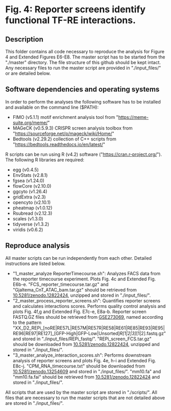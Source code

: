 # Fig. 4: Reporter screens identify functional TF-RE interactions.

## Description
This folder contains all code necessary to reproduce the analysis for Figure 4 and Extended Figures E6-E8. The master script has to be started from the "./master" directory. The file structure of this github should be kept intact. Any necessary files to run the master script are provided in "./input_files/" or are detailed below.


## Software dependencies and operating systems
In order to perform the analyses the following software has to be installed and available on the command line ($PATH):
- FIMO (v5.1.1) motif enrichment analysis tool from "https://meme-suite.org/meme/"
- MAGeCK (v0.5.9.3) CRISPR screen analysis toolbox from "https://sourceforge.net/p/mageck/wiki/Home/"
- Bedtools (v2.29.2) collection of C++ scripts from "https://bedtools.readthedocs.io/en/latest/"

R scripts can be run using R (v4.2) software ("https://cran.r-project.org/"). The following R libraries are required:
- egg (v0.4.5)
- EnvStats (v2.8.1)
- fgsea (v1.24.0)
- flowCore (v2.10.0)
- ggcyto (v1.26.4)
- gridExtra (v2.3)
- opencyto (v2.10.1)
- pheatmap (v1.0.12)
- Rsubread (v2.12.3)
- scales (v1.3.0)
- tidyverse (v1.3.2)
- viridis (v0.6.2)


## Reproduce analysis
All master scripts can be run independently from each other. Detailed instructions are listed below.

- "1_master_analyze ReporterTimecourse.sh": Analyzes FACS data from the reporter timecourse experiment. Plots Fig. 4c and Extended Fig. E6b-e. "FCS_reporter_timecourse.tar.gz" and "Gjaltema_CnT_ATAC_bam.tar.gz" should be retrieved from [10.5281/zenodo.12822424](https://zenodo.org/records/12822424), unzipped and stored in "./input_files/".
- "2_master_process_reporter_screens.sh": Quantifies reporter screens and calculates interactions scores. Performs quality control analysis and plots Fig. 4f,g and Extended Fig. E7c-e, E8a-b. Reporter screen FASTQ.GZ files should be retrieved from [GSE273069](https://www.ncbi.nlm.nih.gov/geo/query/acc.cgi?acc=GSE273069), named according to the pattern "XX_D2_REPi_[noRE|RE57L|RE57M|RE57R|RE58|RE61|RE85|RE93|RE95|RE96|RE97|RE127]_[GFP-High|GFP-Low|Unsorted]_R[1|2|3]_[1|2].fastq.gz" and stored in "./input_files/REPi_fastq/". "REPi_screen_FCS.tar.gz" should be downloaded from [10.5281/zenodo.12822424](https://zenodo.org/records/12822424), unzipped and stored in "./input_files/".
- "3_master_analyze_interaction_scores.sh": Performs downstream analysis of reporter screens and plots Fig. 4e, h-i and Extended Fig. E8c-j. "CPM_RNA_timecourse.txt" should be downloaded from [10.5281/zenodo.13254609](https://zenodo.org/records/13254609) and stored in "./input_files/". "mm10.fa" and "mm10.fa.fai" should be retrieved from [10.5281/zenodo.12822424](https://zenodo.org/records/12822424) and stored in "./input_files/".

All scripts that are used by the master script are stored in "./scripts/". All files that are necessary to run the master scripts that are not detailed above are stored in "./input_files/".
